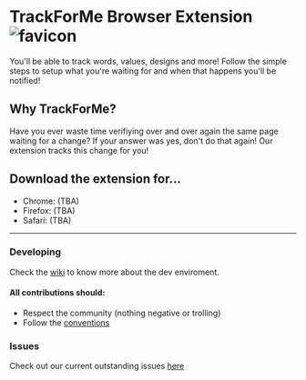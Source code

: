 # TrackForMe Browser Extension ![favicon](https://cloud.githubusercontent.com/assets/4671080/21502808/e83a93ee-cc28-11e6-87b5-1b5adbc9927e.png)

You'll be able to track words, values, designs and more! Follow the simple steps to setup what you're waiting for and when that happens you'll be notified!

## Why TrackForMe?

Have you ever waste time verifiying over and over again the same page waiting for a change? If your answer was yes, don't do that again! Our extension tracks this change for you!

## Download the extension for...
- Chrome: (TBA)
- Firefox: (TBA)
- Safari: (TBA)

---

### Developing

Check the [wiki](https://github.com/nramirez/trackforme/wiki) to know more about the dev enviroment.

#### All contributions should: 
- Respect the community (nothing negative or trolling)
- Follow the [conventions](https://github.com/nramirez/trackforme/wiki/Code-Conventions)

### Issues
Check out our current outstanding issues [here](https://github.com/nramirez/trackforme/issues)
